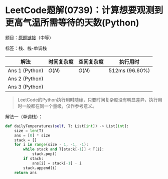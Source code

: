 # LeetCode题解(0739)：计算想要观测到更高气温所需等待的天数(Python)

题目：[原题链接](https://leetcode-cn.com/problems/daily-temperatures/)（中等）

标签：栈、栈-单调栈

| 解法           | 时间复杂度 | 空间复杂度 | 执行用时       |
| -------------- | ---------- | ---------- | -------------- |
| Ans 1 (Python) | $O(N)$     | $O(N)$     | 512ms (96.60%) |
| Ans 2 (Python) |            |            |                |
| Ans 3 (Python) |            |            |                |

>  LeetCode的Python执行用时随缘，只要时间复杂度没有明显差异，执行用时一般都在同一个量级，仅作参考意义。

解法一（单调栈）：

```python
def dailyTemperatures(self, T: List[int]) -> List[int]:
    size = len(T)
    ans = [0] * size
    stack = []
    for i in range(size - 1, -1, -1):
        while stack and T[stack[-1]] < T[i]:
            stack.pop()
        if stack:
            ans[i] = stack[-1] - i
        stack.append(i)
    return ans
```